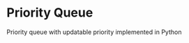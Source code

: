 Priority Queue
=============================

Priority queue with updatable priority implemented in Python